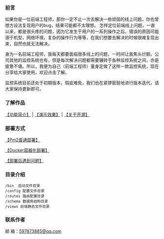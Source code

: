  ### 前言
   如果你是一位前端工程师，那你一定不止一次去解决一些顽固的线上问题，你也曾想方设法复现用户的bug，结果可能都不太理想。 怎样定位前端线上问题，一直以来，都是很头疼的问题，因为它发生于用户的一系列操作之后。错误的原因可能源于机型，网络环境，复杂的操作行为等等，在我们想要去解决的时候很难复现出来，自然也就无法解决。

   身为一名前端工程师，我每天都要面临很多线上的问题，一时间让我焦头烂额。公司其他的监控系统也有，但是每次解决问题都需要辗转于各种监控系统之间，亦是疲惫不堪。所以，我便为自己（前端工程师）量身定做了这样一款监控系统，现在分享给大家使用，欢迎点击了解。
   
   监控系统目前还处于初期版本，瑕疵难免，我们也在紧锣密鼓地进行版本迭代，请大家保持更新即可。
  
### 了解作品  

   [【功能简介】](http://www.webfunny.cn/website/home.html) | [【演示效果】](http://www.webfunny.cn/demo/home.html) | [【关于开源】](http://www.webfunny.cn/website/faq.html?tab=2)

### 部署方式

   [【Pm2普通部署】](https://github.com/a597873885/webfunny_monitor/blob/master/DES.md)
   
   [【Docker容器化部署】](https://github.com/a597873885/webfunny_monitor/blob/master/DES_DOCKER.md)
   
   [【部署后遇到问题】](http://www.webfunny.cn/website/faq.html)
  
### 目录介绍
    /bin  启动文件目录
    /config 配置文件目录
    /routes 路由配置目录
    /schema 数据库结构目录
    /views 前端静态文件目录
   
### 联系作者

   邮 箱：597873885@qq.com
   
